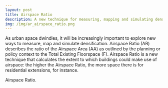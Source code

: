 ```yaml
---
layout: post
title: Airspace Ratio
description: A new technique for measuring, mapping and simulating density
img: /img/ar_airspace_ratio.png 
---
```


As urban space dwindles, it will be increasingly important to explore new ways to measure, map and simulate densification. Airspace Ratio (AR) describes the ratio of the Airspace Area (AA) as outlined by the planning or policy context to the Total Existing Floorspace (F). Airspace Ratio is a new technique that calculates the extent to which buildings could make use of airspace: the higher the Airspace Ratio, the more space there is for residential extensions, for instance.

<div class="col">
	<img class="col" src="{{ site.baseurl }}/img/formula_for_airspace_ratio_ar.png" alt="" title=""/>
</div>

<div class="col three caption">
	Airspace Ratio.
</div>
